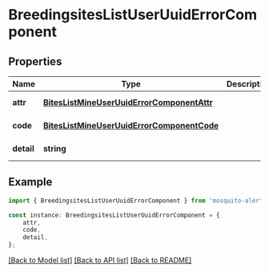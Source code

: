 # BreedingsitesListUserUuidErrorComponent


## Properties

Name | Type | Description | Notes
------------ | ------------- | ------------- | -------------
**attr** | [**BitesListMineUserUuidErrorComponentAttr**](BitesListMineUserUuidErrorComponentAttr.md) |  | [default to undefined]
**code** | [**BitesListMineUserUuidErrorComponentCode**](BitesListMineUserUuidErrorComponentCode.md) |  | [default to undefined]
**detail** | **string** |  | [default to undefined]

## Example

```typescript
import { BreedingsitesListUserUuidErrorComponent } from 'mosquito-alert';

const instance: BreedingsitesListUserUuidErrorComponent = {
    attr,
    code,
    detail,
};
```

[[Back to Model list]](../README.md#documentation-for-models) [[Back to API list]](../README.md#documentation-for-api-endpoints) [[Back to README]](../README.md)

